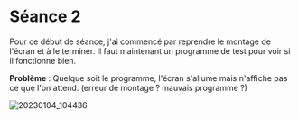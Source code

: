 # Séance 2

Pour ce début de séance, j'ai commencé par reprendre le montage de l'écran et à le terminer. Il faut maintenant un programme de test pour voir si il fonctionne bien. 

**Problème** : Quelque soit le programme, l'écran s'allume mais n'affiche pas ce que l'on attend. (erreur de montage ? mauvais programme ?) 

![20230104_104436](https://user-images.githubusercontent.com/120557548/210830868-13c23575-cfd3-425b-aa1d-4ea62a53d7e8.jpg)
